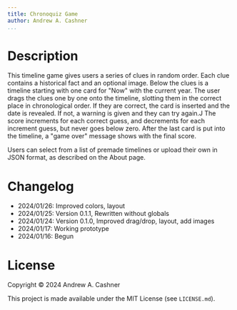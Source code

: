 ```yaml
---
title: Chronoquiz Game
author: Andrew A. Cashner
...
```


# Description

This timeline game gives users a series of clues in random order. Each clue
contains a historical fact and an optional image. Below the clues is a
timeline starting with one card for "Now" with the current year. The user
drags the clues one by one onto the timeline, slotting them in the correct
place in chronological order. If they are correct, the card is inserted and
the date is revealed. If not, a warning is given and they can try again.J
The score increments for each correct guess, and decrements for each
increment guess, but never goes below zero.
After the last card is put into the timeline, a "game over" message shows
with the final score.

Users can select from a list of premade timelines or upload their own in
JSON format, as described on the About page.

# Changelog

- 2024/01/26: Improved colors, layout
- 2024/01/25: Version 0.1.1, Rewritten without globals
- 2024/01/24: Version 0.1.0, Improved drag/drop, layout, add images
- 2024/01/17: Working prototype
- 2024/01/16: Begun

# License

Copyright © 2024 Andrew A. Cashner

This project is made available under the MIT License (see `LICENSE.md`).
